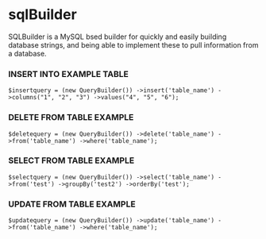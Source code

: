 # sqlBuilder
SQLBuilder is a MySQL bsed builder for quickly and easily building database strings,
and being able to implement these to pull information from a database.


### INSERT INTO EXAMPLE TABLE
`$insertquery = (new QueryBuilder())
    ->insert('table_name')
    ->columns("1", "2", "3")
    ->values("4", "5", "6");`

### DELETE FROM TABLE EXAMPLE
`$deletequery = (new QueryBuilder())
->delete('table_name')
->from('table_name')
->where('table_name');`

### SELECT FROM TABLE EXAMPLE
`$selectquery = (new QueryBuilder())
    ->select('table_name')
    ->from('test')
    ->groupBy('test2')
    ->orderBy('test');`

### UPDATE FROM TABLE EXAMPLE
`$updatequery = (new QueryBuilder())
->update('table_name')
->from('table_name')
->where('table_name');`